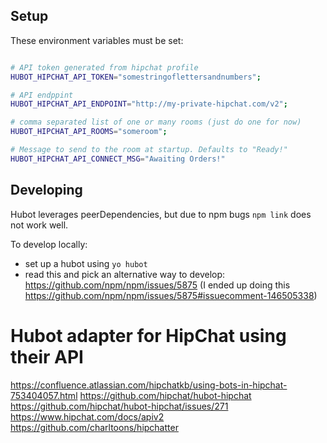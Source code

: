## Setup

These environment variables must be set:

```bash

# API token generated from hipchat profile
HUBOT_HIPCHAT_API_TOKEN="somestringoflettersandnumbers";

# API endppint
HUBOT_HIPCHAT_API_ENDPOINT="http://my-private-hipchat.com/v2";

# comma separated list of one or many rooms (just do one for now)
HUBOT_HIPCHAT_API_ROOMS="someroom";

# Message to send to the room at startup. Defaults to "Ready!"
HUBOT_HIPCHAT_API_CONNECT_MSG="Awaiting Orders!"
```

## Developing

Hubot leverages peerDependencies, but due to npm bugs `npm link` does not work well.

To develop locally:
- set up a hubot using `yo hubot`
- read this and pick an alternative way to develop:
https://github.com/npm/npm/issues/5875
(I ended up doing this https://github.com/npm/npm/issues/5875#issuecomment-146505338)

# Hubot adapter for HipChat using their API

https://confluence.atlassian.com/hipchatkb/using-bots-in-hipchat-753404057.html
https://github.com/hipchat/hubot-hipchat
https://github.com/hipchat/hubot-hipchat/issues/271
https://www.hipchat.com/docs/apiv2
https://github.com/charltoons/hipchatter
